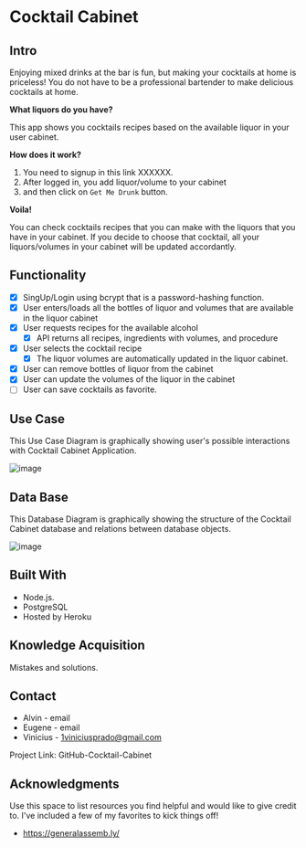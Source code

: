 # Cocktail Cabinet

## Intro

Enjoying mixed drinks at the bar is fun, but making your cocktails at home is priceless!
You do not have to be a professional bartender to make delicious cocktails at home.

**What liquors do you have?**

This app shows you cocktails recipes based on the available liquor in your user cabinet.

**How does it work?**

1. You need to signup in this link XXXXXX.
2. After logged in, you add liquor/volume to your cabinet
3. and then click on `Get Me Drunk` button.

**Voila!**

You can check cocktails recipes that you can make with the liquors that you have in your cabinet.
If you decide to choose that cocktail, all your liquors/volumes in your cabinet will be updated accordantly.

## Functionality
- [x] SingUp/Login using bcrypt that is a password-hashing function.
- [x] User enters/loads all the bottles of liquor and volumes that are available in the liquor cabinet
- [x] User requests recipes for the available alcohol
    - [x] API returns all recipes, ingredients with volumes, and procedure
- [x] User selects the cocktail recipe
    - [x] The liquor volumes are automatically updated in the liquor cabinet.
- [x] User can remove bottles of liquor from the cabinet
- [x] User can update the volumes of the liquor in the cabinet
- [ ] User can save cocktails as favorite.

## Use Case
This Use Case Diagram is graphically showing user's possible interactions with Cocktail Cabinet Application.

![image](https://user-images.githubusercontent.com/104890292/189795983-594d036d-158b-4e1e-ad15-657ec24311a6.png)

## Data Base
This Database Diagram is graphically showing the structure of the Cocktail Cabinet database and relations between database objects.

![image](https://user-images.githubusercontent.com/104890292/189796100-b846caa5-45e4-421e-ad07-ab192759480a.png)

## Built With
- Node.js.
- PostgreSQL
- Hosted by Heroku

## Knowledge Acquisition
Mistakes and solutions.

## Contact
- Alvin - email
- Eugene - email
- Vinicius - 1viniciusprado@gmail.com

Project Link: GitHub-Cocktail-Cabinet

## Acknowledgments

Use this space to list resources you find helpful and would like to give credit to. I've included a few of my favorites to kick things off!
- https://generalassemb.ly/
